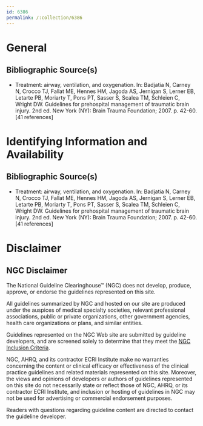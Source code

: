 ```yaml
---
id: 6386
permalink: /:collection/6386
---
```


# General

## Bibliographic Source(s)

- Treatment: airway, ventilation, and oxygenation. In: Badjatia N, Carney N, Crocco TJ, Fallat ME, Hennes HM, Jagoda AS, Jernigan S, Lerner EB, Letarte PB, Moriarty T, Pons PT, Sasser S, Scalea TM, Schleien C, Wright DW. Guidelines for prehospital management of traumatic brain injury. 2nd ed. New York (NY): Brain Trauma Foundation; 2007. p. 42-60. [41 references]

# Identifying Information and Availability

## Bibliographic Source(s)

- Treatment: airway, ventilation, and oxygenation. In: Badjatia N, Carney N, Crocco TJ, Fallat ME, Hennes HM, Jagoda AS, Jernigan S, Lerner EB, Letarte PB, Moriarty T, Pons PT, Sasser S, Scalea TM, Schleien C, Wright DW. Guidelines for prehospital management of traumatic brain injury. 2nd ed. New York (NY): Brain Trauma Foundation; 2007. p. 42-60. [41 references]

# Disclaimer

## NGC Disclaimer

The National Guideline Clearinghouse™ (NGC) does not develop, produce, approve, or endorse the guidelines represented on this site.

All guidelines summarized by NGC and hosted on our site are produced under the auspices of medical specialty societies, relevant professional associations, public or private organizations, other government agencies, health care organizations or plans, and similar entities.

Guidelines represented on the NGC Web site are submitted by guideline developers, and are screened solely to determine that they meet the [NGC Inclusion Criteria](/help-and-about/summaries/inclusion-criteria).

NGC, AHRQ, and its contractor ECRI Institute make no warranties concerning the content or clinical efficacy or effectiveness of the clinical practice guidelines and related materials represented on this site. Moreover, the views and opinions of developers or authors of guidelines represented on this site do not necessarily state or reflect those of NGC, AHRQ, or its contractor ECRI Institute, and inclusion or hosting of guidelines in NGC may not be used for advertising or commercial endorsement purposes.

Readers with questions regarding guideline content are directed to contact the guideline developer.

